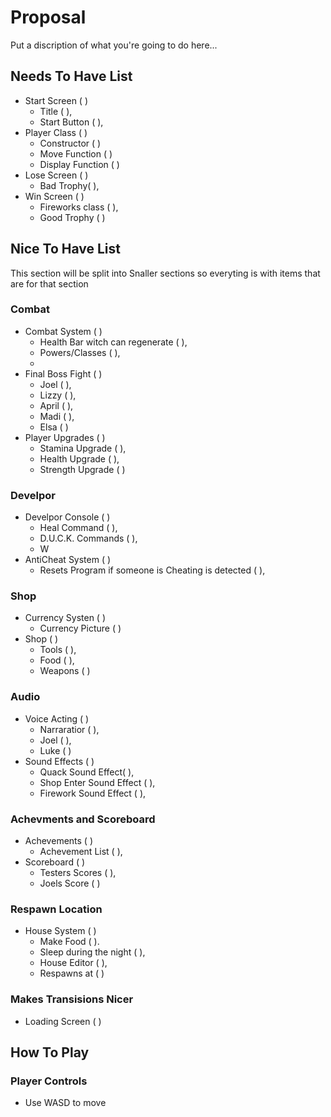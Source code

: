# Proposal 

Put a discription of what you're going to do here...

## Needs To Have List

- Start Screen ( )
    - Title ( ),
    - Start Button ( ),
- Player Class ( )
    - Constructor ( )
    - Move Function ( )
    - Display Function ( )
- Lose Screen ( )
    - Bad Trophy( ),
- Win Screen ( )
    - Fireworks class ( ),
    - Good Trophy ( )

## Nice To Have List
This section will be split into Snaller sections so everyting is with items that are for that section 

### Combat 

- Combat System ( )
    - Health Bar witch can regenerate ( ),
    - Powers/Classes ( ),
    - 
- Final Boss Fight ( )
    - Joel ( ),
    - Lizzy ( ),
    - April ( ),
    - Madi ( ),
    - Elsa ( )
- Player Upgrades ( )
    - Stamina Upgrade ( ),
    - Health Upgrade ( ),
    - Strength Upgrade ( )

### Develpor 

- Develpor Console ( )
    - Heal Command ( ),
    - D.U.C.K. Commands ( ),
    - W
- AntiCheat System ( )
    - Resets Program if someone is Cheating is detected ( ),

 ### Shop

- Currency Systen ( )
    - Currency Picture ( )
- Shop ( )
    - Tools ( ),
    - Food ( ),
    - Weapons ( )

### Audio

- Voice Acting ( )
    - Narraratior ( ),
    - Joel ( ),
    - Luke ( )
- Sound Effects ( )
    - Quack Sound Effect( ),
    - Shop Enter Sound Effect ( ),
    - Firework Sound Effect ( ),

### Achevments and Scoreboard

- Achevements ( )
    - Achevement List ( ),
- Scoreboard ( )
    - Testers Scores ( ),
    - Joels Score ( )

### Respawn Location
- House System ( )
    - Make Food ( ).
    - Sleep during the night ( ),
    - House Editor ( ),
    - Respawns at ( )

### Makes Transisions Nicer
- Loading Screen ( )


## How To Play
### Player Controls 
- Use WASD to move
